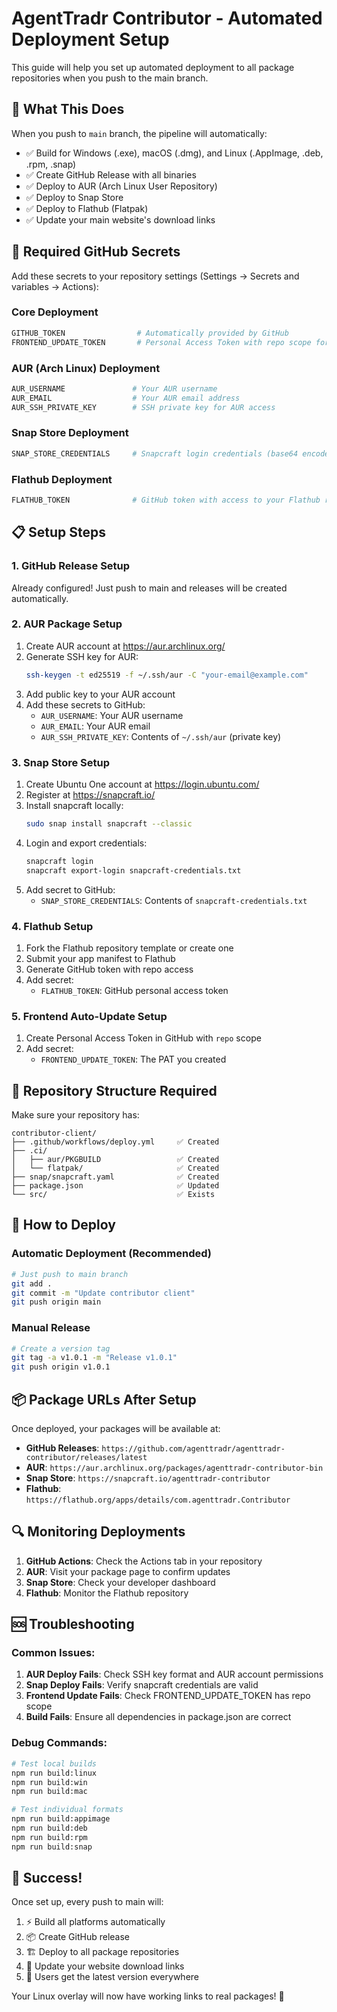 # AgentTradr Contributor - Automated Deployment Setup

This guide will help you set up automated deployment to all package repositories when you push to the main branch.

## 🚀 What This Does

When you push to `main` branch, the pipeline will automatically:
- ✅ Build for Windows (.exe), macOS (.dmg), and Linux (.AppImage, .deb, .rpm, .snap)
- ✅ Create GitHub Release with all binaries
- ✅ Deploy to AUR (Arch Linux User Repository)  
- ✅ Deploy to Snap Store
- ✅ Deploy to Flathub (Flatpak)
- ✅ Update your main website's download links

## 🔧 Required GitHub Secrets

Add these secrets to your repository settings (Settings → Secrets and variables → Actions):

### **Core Deployment**
```bash
GITHUB_TOKEN                # Automatically provided by GitHub
FRONTEND_UPDATE_TOKEN       # Personal Access Token with repo scope for main AgentTradr repo
```

### **AUR (Arch Linux) Deployment**
```bash
AUR_USERNAME               # Your AUR username
AUR_EMAIL                  # Your AUR email address
AUR_SSH_PRIVATE_KEY        # SSH private key for AUR access
```

### **Snap Store Deployment**
```bash
SNAP_STORE_CREDENTIALS     # Snapcraft login credentials (base64 encoded)
```

### **Flathub Deployment**
```bash
FLATHUB_TOKEN              # GitHub token with access to your Flathub repository
```

## 📋 Setup Steps

### 1. GitHub Release Setup
Already configured! Just push to main and releases will be created automatically.

### 2. AUR Package Setup

1. Create AUR account at https://aur.archlinux.org/
2. Generate SSH key for AUR:
   ```bash
   ssh-keygen -t ed25519 -f ~/.ssh/aur -C "your-email@example.com"
   ```
3. Add public key to your AUR account
4. Add these secrets to GitHub:
   - `AUR_USERNAME`: Your AUR username
   - `AUR_EMAIL`: Your AUR email
   - `AUR_SSH_PRIVATE_KEY`: Contents of `~/.ssh/aur` (private key)

### 3. Snap Store Setup

1. Create Ubuntu One account at https://login.ubuntu.com/
2. Register at https://snapcraft.io/
3. Install snapcraft locally:
   ```bash
   sudo snap install snapcraft --classic
   ```
4. Login and export credentials:
   ```bash
   snapcraft login
   snapcraft export-login snapcraft-credentials.txt
   ```
5. Add secret to GitHub:
   - `SNAP_STORE_CREDENTIALS`: Contents of `snapcraft-credentials.txt`

### 4. Flathub Setup

1. Fork the Flathub repository template or create one
2. Submit your app manifest to Flathub
3. Generate GitHub token with repo access
4. Add secret:
   - `FLATHUB_TOKEN`: GitHub personal access token

### 5. Frontend Auto-Update Setup

1. Create Personal Access Token in GitHub with `repo` scope
2. Add secret:
   - `FRONTEND_UPDATE_TOKEN`: The PAT you created

## 🎯 Repository Structure Required

Make sure your repository has:
```
contributor-client/
├── .github/workflows/deploy.yml     ✅ Created
├── .ci/
│   ├── aur/PKGBUILD                 ✅ Created  
│   └── flatpak/                     ✅ Created
├── snap/snapcraft.yaml              ✅ Created
├── package.json                     ✅ Updated
└── src/                             ✅ Exists
```

## 🚀 How to Deploy

### Automatic Deployment (Recommended)
```bash
# Just push to main branch
git add .
git commit -m "Update contributor client"
git push origin main
```

### Manual Release
```bash
# Create a version tag
git tag -a v1.0.1 -m "Release v1.0.1"  
git push origin v1.0.1
```

## 📦 Package URLs After Setup

Once deployed, your packages will be available at:

- **GitHub Releases**: `https://github.com/agenttradr/agenttradr-contributor/releases/latest`
- **AUR**: `https://aur.archlinux.org/packages/agenttradr-contributor-bin`
- **Snap Store**: `https://snapcraft.io/agenttradr-contributor`
- **Flathub**: `https://flathub.org/apps/details/com.agenttradr.Contributor`

## 🔍 Monitoring Deployments

1. **GitHub Actions**: Check the Actions tab in your repository
2. **AUR**: Visit your package page to confirm updates
3. **Snap Store**: Check your developer dashboard
4. **Flathub**: Monitor the Flathub repository

## 🆘 Troubleshooting

### Common Issues:

1. **AUR Deploy Fails**: Check SSH key format and AUR account permissions
2. **Snap Deploy Fails**: Verify snapcraft credentials are valid
3. **Frontend Update Fails**: Check FRONTEND_UPDATE_TOKEN has repo scope
4. **Build Fails**: Ensure all dependencies in package.json are correct

### Debug Commands:
```bash
# Test local builds
npm run build:linux
npm run build:win  
npm run build:mac

# Test individual formats
npm run build:appimage
npm run build:deb
npm run build:rpm
npm run build:snap
```

## 🎉 Success!

Once set up, every push to main will:
1. ⚡ Build all platforms automatically
2. 📦 Create GitHub release
3. 🏗️ Deploy to all package repositories  
4. 🔄 Update your website download links
5. 🎯 Users get the latest version everywhere

Your Linux overlay will now have working links to real packages! 🚀